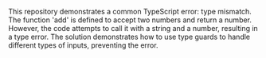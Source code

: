 This repository demonstrates a common TypeScript error: type mismatch. The function 'add' is defined to accept two numbers and return a number. However, the code attempts to call it with a string and a number, resulting in a type error. The solution demonstrates how to use type guards to handle different types of inputs, preventing the error.